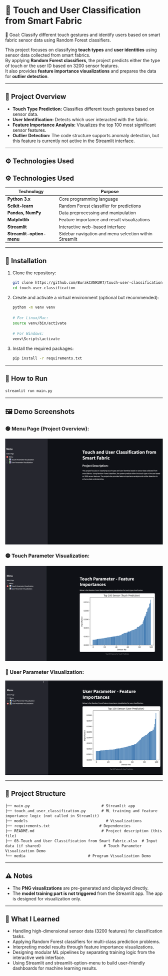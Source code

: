
# 🧪 Touch and User Classification from Smart Fabric

🎯 Goal: Classify different touch gestures and identify users based on smart fabric sensor data using Random Forest classifiers.

This project focuses on classifying **touch types** and **user identities** using sensor data collected from smart fabrics.  
By applying **Random Forest classifiers**, the project predicts either the type of touch or the user ID based on 3200 sensor features.  
It also provides **feature importance visualizations** and prepares the data for **outlier detection**.

---

## 📌 Project Overview

- **Touch Type Prediction:** Classifies different touch gestures based on sensor data.
- **User Identification:** Detects which user interacted with the fabric.
- **Feature Importance Analysis:** Visualizes the top 100 most significant sensor features.
- **Outlier Detection:** The code structure supports anomaly detection, but this feature is currently not active in the Streamlit interface.


---
## ⚙️ Technologies Used

## ⚙️ Technologies Used

| Technology                | Purpose                                       |
|----------------------------|----------------------------------------------|
| **Python 3.x**             | Core programming language                    |
| **Scikit-learn**           | Random Forest classifier for predictions     |
| **Pandas, NumPy**          | Data preprocessing and manipulation          |
| **Matplotlib**             | Feature importance and result visualizations |
| **Streamlit**              | Interactive web-based interface              |
| **Streamlit-option-menu**  | Sidebar navigation and menu selection within Streamlit |

---


## 📂 Installation

1. Clone the repository:
   ```bash
   git clone https://github.com/BurakCANKURT/touch-user-classification.git
   cd touch-user-classification
   ```

2. Create and activate a virtual environment (optional but recommended):
   ```bash
   python -m venv venv

   # For Linux/Mac:
   source venv/bin/activate

   # For Windows:
   venv\Scripts\activate
   ```

3. Install the required packages:
   ```bash
   pip install -r requirements.txt
   ```

---

## 🚀 How to Run

```bash
streamlit run main.py
```

---

## 🖼️ Demo Screenshots

### 🟢 Menu Page (Project Overview):
![Menu Screenshot](./media/ss1.png)

### 🟡 Touch Parameter Visualization:
![Touch Prediction](./media/ss2.png)

### 🔵 User Parameter Visualization:
![User Prediction](./media/ss3.png)

---

## 📂 Project Structure

```
├── main.py                                # Streamlit app
├── touch_and_user_classification.py       # ML training and feature importance logic (not called in Streamlit)
├── models                                   # Visualizations
├── requirements.txt                      # Dependencies
├── README.md                              # Project description (this file)
├── 03-Touch and User Classification from Smart Fabric.xlsx  # Input data (if shared)                            # Touch Parameter Visualization Demo
└── media                            # Program Visualization Demo
```

---

## ⚠️ Notes

- The **PNG visualizations** are pre-generated and displayed directly.
- The **model training part is not triggered** from the Streamlit app. The app is designed for visualization only.

---

## 📌 What I Learned

- Handling high-dimensional sensor data (3200 features) for classification tasks.
- Applying Random Forest classifiers for multi-class prediction problems.
- Interpreting model results through feature importance visualizations.
- Designing modular ML pipelines by separating training logic from the interactive web interface.
- Using Streamlit and streamlit-option-menu to build user-friendly dashboards for machine learning results.

